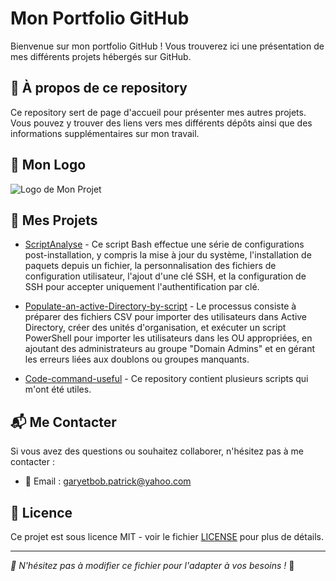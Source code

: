 # Mon Portfolio GitHub

<!-- Titre principal de la page -->

Bienvenue sur mon portfolio GitHub ! Vous trouverez ici une présentation de mes différents projets hébergés sur GitHub.

## 📌 À propos de ce repository

<!-- Section expliquant l'objectif de ce dépôt -->

Ce repository sert de page d'accueil pour présenter mes autres projets. Vous pouvez y trouver des liens vers mes différents dépôts ainsi que des informations supplémentaires sur mon travail.

## 🌟 Mon Logo

<!-- Ici, tu peux insérer ton logo. Assure-toi de remplacer le lien par l'URL de ton logo ou l'emplacement relatif dans ton dépôt -->

![Logo de Mon Projet](https://via.placeholder.com/200x200.png?text=Mon+Logo)

## 🚀 Mes Projets

<!-- Liste des repositories avec des liens directs vers chacun d'eux -->

- [ScriptAnalyse](https://github.com/Kartes37/ScriptAnalyse.git) - Ce script Bash effectue une série de configurations post-installation, y compris la mise à jour du système, l'installation de paquets depuis un fichier, la personnalisation des fichiers de configuration utilisateur, l'ajout d'une clé SSH, et la configuration de SSH pour accepter uniquement l'authentification par clé.

- [Populate-an-active-Directory-by-script](https://github.com/Kartes37/Populate-an-active-Directory-by-script.git) - Le processus consiste à préparer des fichiers CSV pour importer des utilisateurs dans Active Directory, créer des unités d'organisation, et exécuter un script PowerShell pour importer les utilisateurs dans les OU appropriées, en ajoutant des administrateurs au groupe "Domain Admins" et en gérant les erreurs liées aux doublons ou groupes manquants.

- [Code-command-useful](https://github.com/Kartes37/Code-command-useful.git) - Ce repository contient plusieurs scripts qui m'ont été utiles.

<!-- Ajoute ici d'autres projets en suivant le même format -->

## 📬 Me Contacter

<!-- Informations de contact -->

Si vous avez des questions ou souhaitez collaborer, n'hésitez pas à me contacter :

- 📧 Email : garyetbob.patrick@yahoo.com

## 📜 Licence

<!-- Indiquez ici la licence du projet -->

Ce projet est sous licence MIT - voir le fichier [LICENSE](LICENSE) pour plus de détails.

---

*📢 N'hésitez pas à modifier ce fichier pour l'adapter à vos besoins !* 🎨
